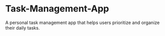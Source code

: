# Task-Management-App
A personal task management app that helps users prioritize and organize their daily tasks.
